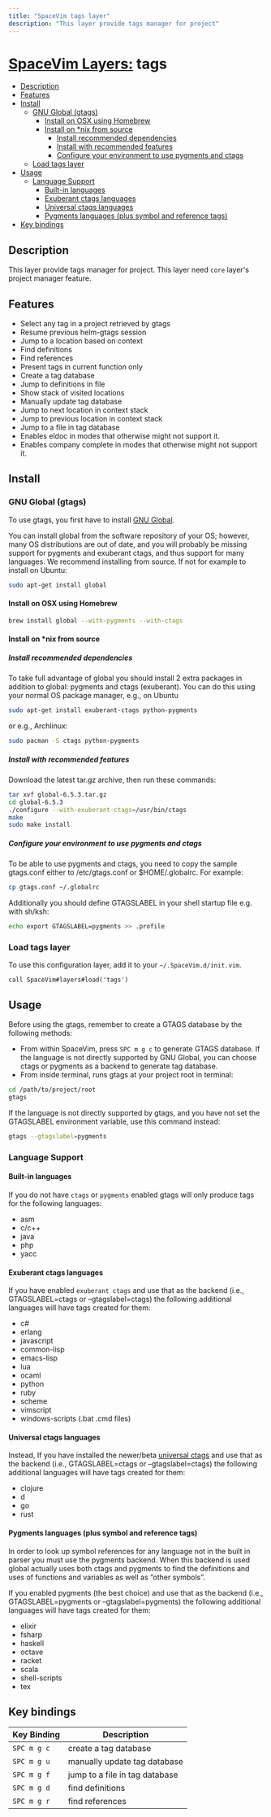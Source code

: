 ```yaml
---
title: "SpaceVim tags layer"
description: "This layer provide tags manager for project"
---
```


# [SpaceVim Layers:](https://spacevim.org/layers) tags

<!-- vim-markdown-toc GFM -->

- [Description](#description)
- [Features](#features)
- [Install](#install)
  - [GNU Global (gtags)](#gnu-global-gtags)
    - [Install on OSX using Homebrew](#install-on-osx-using-homebrew)
    - [Install on \*nix from source](#install-on-nix-from-source)
      - [Install recommended dependencies](#install-recommended-dependencies)
      - [Install with recommended features](#install-with-recommended-features)
      - [Configure your environment to use pygments and ctags](#configure-your-environment-to-use-pygments-and-ctags)
  - [Load tags layer](#load-tags-layer)
- [Usage](#usage)
  - [Language Support](#language-support)
    - [Built-in languages](#built-in-languages)
    - [Exuberant ctags languages](#exuberant-ctags-languages)
    - [Universal ctags languages](#universal-ctags-languages)
    - [Pygments languages (plus symbol and reference tags)](#pygments-languages-plus-symbol-and-reference-tags)
- [Key bindings](#key-bindings)

<!-- vim-markdown-toc -->

## Description

This layer provide tags manager for project. This layer need `core` layer's project manager feature.

## Features

-   Select any tag in a project retrieved by gtags
-   Resume previous helm-gtags session
-   Jump to a location based on context
-   Find definitions
-   Find references
-   Present tags in current function only
-   Create a tag database
-   Jump to definitions in file
-   Show stack of visited locations
-   Manually update tag database
-   Jump to next location in context stack
-   Jump to previous location in context stack
-   Jump to a file in tag database
-   Enables eldoc in modes that otherwise might not support it.
-   Enables company complete in modes that otherwise might not support it.

## Install

### GNU Global (gtags)

To use gtags, you first have to install [GNU Global](https://www.gnu.org/software/global/download.html).

You can install global from the software repository of your OS; however, many OS distributions are out of date, and you will probably be missing support for pygments and exuberant ctags, and thus support for many languages. We recommend installing from source. If not for example to install on Ubuntu:

```sh
sudo apt-get install global
```

#### Install on OSX using Homebrew

```sh
brew install global --with-pygments --with-ctags
```

#### Install on \*nix from source

##### Install recommended dependencies

To take full advantage of global you should install 2 extra packages in addition to global: pygments and ctags (exuberant). You can do this using your normal OS package manager, e.g., on Ubuntu

```sh
sudo apt-get install exuberant-ctags python-pygments
```

or e.g., Archlinux:

```sh
sudo pacman -S ctags python-pygments
```

##### Install with recommended features

Download the latest tar.gz archive, then run these commands:

```sh
tar xvf global-6.5.3.tar.gz
cd global-6.5.3
./configure --with-exuberant-ctags=/usr/bin/ctags
make
sudo make install
```

##### Configure your environment to use pygments and ctags

To be able to use pygments and ctags, you need to copy the sample gtags.conf either to /etc/gtags.conf or $HOME/.globalrc. For example:

```sh
cp gtags.conf ~/.globalrc
```

Additionally you should define GTAGSLABEL in your shell startup file e.g. with sh/ksh:

```sh
echo export GTAGSLABEL=pygments >> .profile
```

### Load tags layer

To use this configuration layer, add it to your `~/.SpaceVim.d/init.vim`.

```vim
call SpaceVim#layers#load('tags')
```

## Usage

Before using the gtags, remember to create a GTAGS database by the following methods:

-   From within SpaceVim, press `SPC m g c` to generate GTAGS database. If the language is not directly supported by GNU Global, you can choose ctags or pygments as a backend to generate tag database.
-   From inside terminal, runs gtags at your project root in terminal:

```sh
cd /path/to/project/root
gtags
```

If the language is not directly supported by gtags, and you have not set the GTAGSLABEL environment variable, use this command instead:

```sh
gtags --gtagslabel=pygments
```

### Language Support

#### Built-in languages

If you do not have `ctags` or `pygments` enabled gtags will only produce tags for the following languages:

-   asm
-   c/c++
-   java
-   php
-   yacc

#### Exuberant ctags languages

If you have enabled `exuberant ctags` and use that as the backend (i.e., GTAGSLABEL=ctags or –gtagslabel=ctags) the following additional languages will have tags created for them:

-   c#
-   erlang
-   javascript
-   common-lisp
-   emacs-lisp
-   lua
-   ocaml
-   python
-   ruby
-   scheme
-   vimscript
-   windows-scripts (.bat .cmd files)

#### Universal ctags languages

Instead, If you have installed the newer/beta [universal ctags](https://github.com/universal-ctags/ctags) and use that as the backend (i.e., GTAGSLABEL=ctags or –gtagslabel=ctags) the following additional languages will have tags created for them:

-   clojure
-   d
-   go
-   rust

#### Pygments languages (plus symbol and reference tags)

In order to look up symbol references for any language not in the built in parser you must use the pygments backend. When this backend is used global actually uses both ctags and pygments to find the definitions and uses of functions and variables as well as “other symbols”.

If you enabled pygments (the best choice) and use that as the backend (i.e., GTAGSLABEL=pygments or –gtagslabel=pygments) the following additional languages will have tags created for them:

-   elixir
-   fsharp
-   haskell
-   octave
-   racket
-   scala
-   shell-scripts
-   tex

## Key bindings

| Key Binding | Description                                               |
| ----------- | --------------------------------------------------------- |
| `SPC m g c` | create a tag database                                     |
| `SPC m g u` | manually update tag database                              |
| `SPC m g f` | jump to a file in tag database                            |
| `SPC m g d` | find definitions                                          |
| `SPC m g r` | find references                                           |
